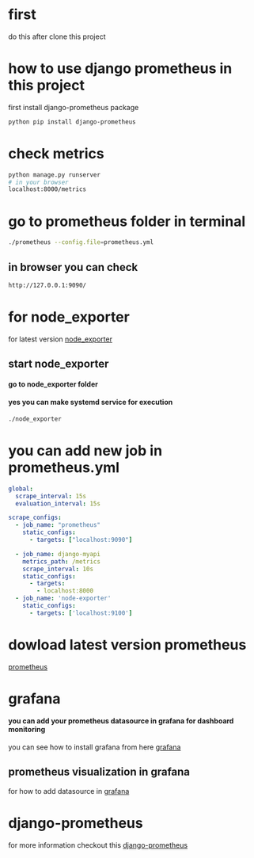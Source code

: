 # first
do this after clone this project 

# how to use django prometheus in this project 
first install django-prometheus package 

```bash 
python pip install django-prometheus
```

# check metrics 
```bash
python manage.py runserver
# in your browser
localhost:8000/metrics
```
# go to prometheus folder in terminal
```bash
./prometheus --config.file=prometheus.yml
```
## in browser you can check
```bash
http://127.0.0.1:9090/
```

# for node_exporter
for latest version [node_exporter](https://prometheus.io/download/#node_exporter)

## start node_exporter
#### go to node_exporter folder
#### yes you can make systemd service for execution 
```bash
./node_exporter
```

# you can add new job in prometheus.yml 
```yaml
global:
  scrape_interval: 15s 
  evaluation_interval: 15s 

scrape_configs:
  - job_name: "prometheus"
    static_configs:
      - targets: ["localhost:9090"]

  - job_name: django-myapi
    metrics_path: /metrics
    scrape_interval: 10s
    static_configs:
      - targets:
        - localhost:8000
  - job_name: 'node-exporter'
    static_configs:
      - targets: ['localhost:9100']
```
# dowload latest version prometheus 
[prometheus](https://prometheus.io/download/)

# grafana 
#### you can add your prometheus datasource in grafana for dashboard monitoring 
you can see how to install grafana from here [grafana](https://grafana.com/docs/grafana/latest/installation/)

## prometheus visualization in grafana 
for how to add datasource in [grafana](https://prometheus.io/docs/visualization/grafana/)

# django-prometheus 
for more information checkout this [django-prometheus](https://github.com/korfuri/django-prometheus)




